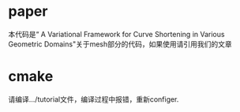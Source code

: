 # paper
本代码是“ A Variational Framework for Curve Shortening in Various Geometric Domains"关于mesh部分的代码，如果使用请引用我们的文章
# cmake
请编译.../tutorial文件，编译过程中报错，重新configer.


